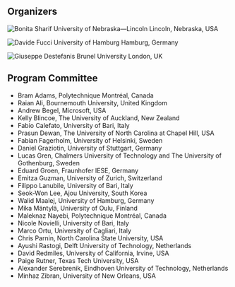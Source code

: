 ## Organizers

<div class="photos">

![[Bonita Sharif](mailto:bsharif@unl.edu)  
University of  
Nebraska—Lincoln  
Lincoln, Nebraska, USA](bonita.png)

![[Davide Fucci](mailto:fucci@informatik.uni-hamburg.de)  
University of Hamburg  
Hamburg, Germany  
&nbsp;](davide.png)

![[Giuseppe Destefanis](mailto:giuseppe.destefanis@brunel.ac.uk)  
Brunel University  
London, UK  
&nbsp;](giuseppe.png)

</div>

## Program Committee

*   Bram Adams, Polytechnique Montréal, Canada
*   Raian Ali, Bournemouth University, United Kingdom
*   Andrew Begel, Microsoft, USA
*   Kelly Blincoe, The University of Auckland, New Zealand
*   Fabio Calefato, University of Bari, Italy
*   Prasun Dewan, The University of North Carolina at Chapel Hill, USA
*   Fabian Fagerholm, University of Helsinki, Sweden
*   Daniel Graziotin, University of Stuttgart, Germany
*   Lucas Gren, Chalmers University of Technology and The University of Gothenburg, Sweden
*   Eduard Groen, Fraunhofer IESE, Germany
*   Emitza Guzman, University of Zurich, Switzerland
*   Filippo Lanubile, University of Bari, Italy
*   Seok-Won Lee, Ajou University, South Korea
*   Walid Maalej, University of Hamburg, Germany
*   Mika Mäntylä, University of Oulu, Finland
*   Maleknaz Nayebi, Polytechnique Montréal, Canada
*   Nicole Novielli, University of Bari, Italy
*   Marco Ortu, University of Cagliari, Italy
*   Chris Parnin, North Carolina State University, USA
*   Ayushi Rastogi, Delft University of Technology, Netherlands
*   David Redmiles, University of California, Irvine, USA
*   Paige Rutner, Texas Tech University, USA
*   Alexander Serebrenik, Eindhoven University of Technology, Netherlands
*   Minhaz Zibran, University of New Orleans, USA
